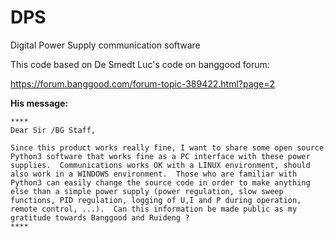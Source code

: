 # DPS
Digital Power Supply communication software



This code based on De Smedt Luc's code on banggood forum:

https://forum.banggood.com/forum-topic-389422.html?page=2

<b>His message:</b>

    ****
    Dear Sir /BG Staff,

    Since this product works really fine, I want to share some open source Python3 software that works fine as a PC interface with these power supplies.  Communications works OK with a LINUX environment, should also work in a WINDOWS environment.  Those who are familiar with Python3 can easily change the source code in order to make anything else than a simple power supply (power regulation, slow sweep functions, PID regulation, logging of U,I and P during operation, remote control, ...).  Can this information be made public as my gratitude towards Banggood and Ruideng ?
    ****
